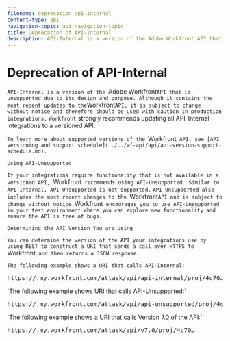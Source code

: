 ```yaml
---
filename: deprecation-api-internal
content-type: api
navigation-topic: api-navigation-topic
title: Deprecation of API-Internal
description: API-Internal is a version of the Adobe Workfront API that is unsupported due to its design and purpose. Although it contains the most recent updates to the Workfront API, it is subject to change without notice and therefore should be used with caution in production integrations. Workfront strongly recommends updating all API-Internal integrations to a versioned API.
---
```


# Deprecation of API-Internal

`API-Internal is a version of the `Adobe Workfront` API that is unsupported due to its design and purpose. Although it contains the most recent updates to the `Workfront` API, it is subject to change without notice and therefore should be used with caution in production integrations. ` `Workfront` strongly recommends updating all API-Internal integrations to a versioned API.&nbsp;

`To learn more about supported versions of the `Workfront` API, see [API versioning and support schedule](../../wf-api/api/api-version-support-schedule.md).`

`Using API-Unsupported`

`If your integrations require functionality that is not available in a versioned API, `Workfront` recommends using API-Unsupported. Similar to API-Internal, API-Unsupported is not supported.` `API-Unsupported also includes the most recent changes to the `Workfront` API and is subject to change without notice. `Workfront` encourages you to use API-Unsupported in your test environment where you can explore new functionality and ensure the API is free of bugs.`

`Determining the API Version You are Using`

`You can determine the version of the API your integrations use by using REST to construct a URI that sends a call over HTTPS to `Workfront` and then returns a JSON response.`

`The following example shows a URI that calls API-Internal:` 
<pre>https://<domainname>.my.workfront.com/attask/api/<span class="bold">api-internal</span><span style="font-weight: 400;">/proj/4c70…</span></pre>`The following example shows URI that calls API-Unsupported:` 
<pre>https://<domainname>.my.workfront.com/attask/api/<span class="bold">api-unsupported</span><span style="font-weight: 400;">/proj/4c70...</span></pre>`The following example shows a URI that calls Version 7.0 of the API:` 
<pre>https://<domainname>.my.workfront.com/attask/api/<span class="bold">v7.0</span><span style="font-weight: 400;">/proj/4c70…</span></pre>